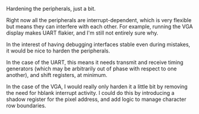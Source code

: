 Hardening the peripherals, just a bit.

Right now all the peripherals are interrupt-dependent, which is very flexible
but means they can interfere with each other. For example, running the VGA
display makes UART flakier, and I'm still not entirely sure why.

In the interest of having debugging interfaces stable even during mistakes, it
would be nice to harden the peripherals.

In the case of the UART, this means it needs transmit and receive timing
generators (which may be arbitrarily out of phase with respect to one another),
and shift registers, at minimum.

In the case of the VGA, I would really only harden it a little bit by removing
the need for hblank interrupt activity. I could do this by introducing a shadow
register for the pixel address, and add logic to manage character row
boundaries.


